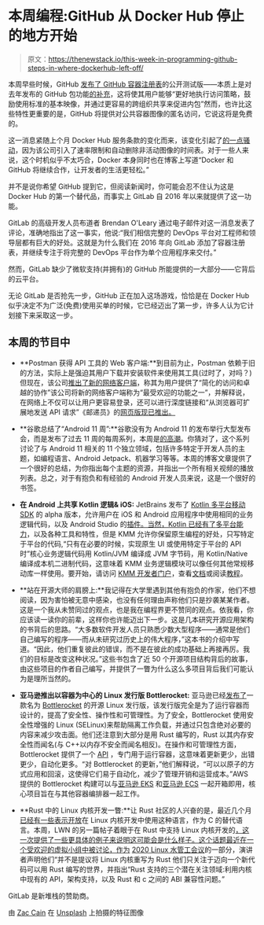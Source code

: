 # 本周编程:GitHub 从 Docker Hub 停止的地方开始

> 原文：<https://thenewstack.io/this-week-in-programming-github-steps-in-where-dockerhub-left-off/>

本周早些时候，GitHub [发布了 GitHub 容器注册表](https://github.blog/2020-09-01-introducing-github-container-registry/)的公开测试版——本质上是对去年发布的 GitHub 包功能[的补充](https://github.blog/2019-05-10-introducing-github-package-registry/)，这将使其用户能够“更好地执行访问策略，鼓励使用标准的基本映像，并通过更容易的跨组织共享来促进内包”然而，也许比这些特性更重要的是，GitHub 将提供对公共容器图像的匿名访问，它说这将是免费的。

这一消息紧随上个月 Docker Hub 服务条款的变化而来，该变化引起了[的一点骚动](https://www.reddit.com/r/docker/comments/i93bui/docker_terms_of_service_change/)，因为该公司引入了速率限制和自动删除非活动图像的时间表。对于一些人来说，这个时机似乎不太巧合，Docker 本身同时也在博客上写道“Docker 和 GitHub 将继续合作，让开发者的生活更轻松。”

并不是说你希望 GitHub 提到它，但阅读新闻时，你可能会忍不住认为这是 Docker Hub 的第一个替代品，而事实上 GitLab 自 2016 年以来就提供了这一功能。

GitLab 的高级开发人员布道者 Brendan O'Leary 通过电子邮件对这一消息发表了评论，准确地指出了这一事实，他说:“我们相信完整的 DevOps 平台对工程师和领导层都有巨大的好处。这就是为什么我们在 2016 年向 GitLab 添加了容器注册表，并继续专注于将完整的 DevOps 平台作为单个应用程序来交付。”

然而，GitLab 缺少了微软支持(并拥有)的 GitHub 所能提供的一大部分——它背后的云平台。

无论 GitLab 是否抢先一步，GitHub 正在加入这场游戏，恰恰是在 Docker Hub 似乎决定不为广泛(免费)使用买单的时候，它已经迈出了第一步，许多人认为它计划接下来采取这一步。

## 本周的节目中

*   **Postman 获得 API 工具的 Web 客户端:**到目前为止，Postman 依赖于旧的方法，实际上是强迫其用户下载并安装软件来使用其工具(过时了，对吗？)但现在，该公司[推出了新的网络客户端](https://www.businesswire.com/news/home/20200902005256/en/Postman-Launches-New-Web-Client-Simplify-API)，称其为用户提供了“简化的访问和卓越的协作”该公司将新的网络客户端称为“最受欢迎的功能之一”，并解释说，在网络上不仅可以让用户更容易登录，还可以进行深度链接和“从浏览器可扩展地发送 API 请求”《邮递员》的[网页版现已推出。](https://cts.businesswire.com/ct/CT?id=smartlink&url=https%3A%2F%2Fgo.postman.co%2Fbuild&esheet=52277736&newsitemid=20200902005256&lan=en-US&anchor=HERE&index=3&md5=76ba98f2556236f321ac61ce744c7579)
*   **谷歌总结了“Android 11 周”:**谷歌没有为 Android 11 的发布举行大型发布会，而是发布了过去 11 周的每周系列，本周是[的高潮](https://android-developers.googleblog.com/2020/08/11-weeks-of-android-thats-wrap.html?utm_source=feedburner&utm_medium=feed&utm_campaign=Feed%3A+blogspot%2FhsDu+%28Android+Developers+Blog%29)。你猜对了，这个系列讨论了与 Android 11 相关的 11 个独立领域，包括许多特定于开发人员的主题，如编程语言、Android Jetpack、机器学习等等。本周的博客文章提供了一个很好的总结，为你指出每个主题的资源，并指出一个所有相关视频的播放列表。总之，对于有抱负和有经验的 Android 开发人员来说，这是一个很好的书签。

*   **在 Android 上共享 Kotlin 逻辑& iOS:** JetBrains 发布了 [Kotlin 多平台移动 SDK](https://blog.jetbrains.com/kotlin/2020/08/kotlin-multiplatform-mobile-goes-alpha/) 的 alpha 版本，允许用户在 iOS 和 Android 应用程序中使用相同的业务逻辑代码，以及 Android Studio 的[插件。当然，Kotlin 已经有了](https://plugins.jetbrains.com/plugin/14936-kotlin-multiplatform-mobile)[多平台能力](https://kotlinlang.org/docs/reference/multiplatform.html)，以及各种工具和特性，但是 KMM 允许你保留原生编程的好处，只写特定于平台的代码,“只有在必要的时候，实现原生 UI 或使用特定于平台的 API 时”核心业务逻辑代码用 Kotlin/JVM 编译成 JVM 字节码，用 Kotlin/Native 编译成本机二进制代码，这意味着 KMM 业务逻辑模块可以像任何其他常规移动库一样使用。要开始，请访问 [KMM 开发者门户](https://kotlinlang.org/lp/mobile/)，查看[文档](https://kotlinlang.org/docs/mobile/)或阅读[教程](https://kotlinlang.org/docs/mobile/getting-started.html)。
*   **站在开源大师的肩膀上:**我记得在大学里遇到其他有抱负的作家，他们不想阅读，因为害怕被无意中感染，也没有任何理由声称他们只是抄袭某某作者。这是一个我从未赞同过的观点，也是我在编程界更不赞同的观点。依我看，你应该读一读你的前辈，这样你也许能迈出下一步。这是几本研究开源应用架构的书背后的思路。“大多数软件开发人员只熟悉少数大型程序——通常是他们自己编写的程序——而从未研究过历史上的伟大程序，”这本书的介绍中写道。“因此，他们重复彼此的错误，而不是在彼此的成功基础上再接再厉。我们的目标是改变这种状况。”这些书包含了近 50 个开源项目结构背后的故事，由这些项目的作者自己编写，并提供了一瞥为什么这么多项目背后我们可能认为是理所当然的。

*   **亚马逊推出以容器为中心的 Linux 发行版 Bottlerocket:** 亚马逊已经[发布了](https://aws.amazon.com/blogs/opensource/announcing-the-general-availability-of-bottlerocket-an-open-source-linux-distribution-purpose-built-to-run-containers/)一款名为 [Bottlerocket](https://github.com/bottlerocket-os) 的开源 Linux 发行版，该发行版完全是为了运行容器而设计的，提高了安全性、操作性和可管理性。为了安全，Bottlerocket 使用安全性增强的 Linux (SELinux)来帮助隔离工作负载，并通过只包含绝对必要的内容来减少攻击面。他们还注意到大部分是用 Rust 编写的，Rust 以其内存安全性而闻名(与 C++以内存不安全而闻名相反)。在操作和可管理性方面，Bottlerocket 提供了一个 [API](https://github.com/bottlerocket-os/bottlerocket#api) ，专门用于运行容器，这意味着更新更少，出错更少，自动化更多。“对 Bottlerocket 的更新，”他们解释说，“可以以原子的方式应用和回滚，这使得它们易于自动化，减少了管理开销和运营成本。”AWS 提供的 Bottlerocket 构建可以与[亚马逊 EKS](https://aws.amazon.com/eks/) 和[亚马逊 ECS](https://aws.amazon.com/ecs/) 一起开箱即用，核心项目旨在与其他容器编排器一起工作。
*   **Rust 中的 Linux 内核开发一瞥:**让 Rust 社区的人兴奋的是，最近几个月[已经有一些](https://lwn.net/ml/linux-kernel/CAKwvOdmuYc8rW_H4aQG4DsJzho=F+djd68fp7mzmBp3-wY--Uw@mail.gmail.com/)[表示开放](https://www.theregister.com/2020/06/30/hard_to_find_linux_maintainers_says_torvalds/)在 Linux 内核开发中使用这种语言，作为 C 的替代语言。本周，LWN 的另一篇帖子着眼于在 Rust 中支持 Linux 内核开发的[，这一次提供了一些更具体的例子来说明这可能会是什么样子。这个话题最近在一个受欢迎的虚拟小组中被讨论，作为](https://lwn.net/SubscriberLink/829858/281103f9c6fd0dc2/) [2020 Linux 水管工会议](https://www.linuxplumbersconf.org/blog/2020/)的一部分，演讲者声明他们“并不是提议将 Linux 内核重写为 Rust 他们只关注于迈向一个新代码可以用 Rust 编写的世界，并指出“Rust 支持的三个潜在关注领域:利用内核中现有的 API，架构支持，以及 Rust 和 c 之间的 ABI 兼容性问题。”

GitLab 是新堆栈的赞助商。

由 [Zac Cain](https://unsplash.com/@zaccain?utm_source=unsplash&utm_medium=referral&utm_content=creditCopyText) 在 [Unsplash](https://unsplash.com/s/photos/barbeque?utm_source=unsplash&utm_medium=referral&utm_content=creditCopyText) 上拍摄的特征图像

<svg xmlns:xlink="http://www.w3.org/1999/xlink" viewBox="0 0 68 31" version="1.1"><title>Group</title> <desc>Created with Sketch.</desc></svg>